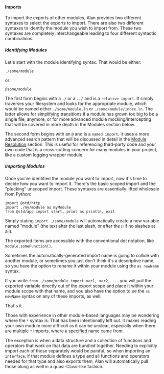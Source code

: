 #### Imports

To import the exports of other modules, Alan provides two different syntaxes to select the exports to import. There are also two different syntaxes to identify the module you wish to import from. These two syntaxes are completely interchangeable leading to four different syntactic combinations.

##### Identifying Modules

Let's start with the module identifying syntax. That would be either:

```
./some/module
```

or:

```
@some/module
```

The first form begins with a `./` or a `../` and is a `relative import`. It simply traverses your filesystem and looks for the appropriate module, which would be named either `./some/module.ln` or `./some/module/index.ln`. The latter allows for simplifying transitions if a module has grown too big to be a single file, anymore, or for more advanced module mocking/intercepting that will be covered in more depth in the Modules section below.

The second form begins with an `@` and is a `named import`. It uses a more advanced search pattern that will be discussed in detail in the [Module Resolution](./module_resolution.md) section. This is useful for referencing third-party code and your own code that is a cross-cutting concern for many modules in your project, like a custom logging wrapper module.

##### Importing Modules

Once you've identified the module you want to import, now it's time to decide how you want to import it. There's the basic scoped import and the "plucking" unscoped import. These syntaxes are essentially lifted wholesale from Python:

```rust,ignore
import @std/http
import ./my/module as myModule
from @std/app import start, print as println, exit
```

Simply stating `import ./some/module` will automatically create a new variable named "module" (the text after the last slash, or after the `@` if no slashes at all).

The exported items are accessible with the conventional dot notation, like `module.someFunction()`.

Sometimes the automatically-generated import name is going to collide with another module, or sometimes you just don't think it's a descriptive name, so you have the option to rename it within your module using the `as newName` syntax.

If you write `from ./some/module import var1, var2, ...` you will pull the exported variable directly out of the export scope and place it within your module scope with that name, and you also have the option to ue the `as newName` syntax on any of these imports, as well.

That's it.

Those with experience in other module-based languages may be wondering where the `*` syntax is. That has been intentionally left out. It makes reading your own module more difficult as it can be unclear, especially when there are multiple `*` imports, where a specified name came from.

The exception is when a data structure and a collection of functions and operators that work on that data are bundled together. Needing to explicitly import each of those separately would be painful, so when importing an `interface`, if that module defines a type and all functions and operators needed for that type and also exports them, Alan will automatically pull those along as well in a quasi-Class-like fashion.
